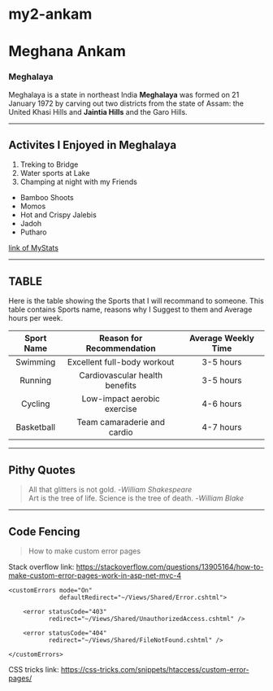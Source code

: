# my2-ankam
# Meghana Ankam
### Meghalaya
 Meghalaya is a state in northeast India **Meghalaya** was formed on 21 January 1972 by carving out two districts from the state of Assam: the United Khasi Hills and **Jaintia Hills** and the Garo Hills.

----
## Activites I Enjoyed in Meghalaya
1. Treking to Bridge
2. Water sports at Lake
3. Champing at night with my Friends

* Bamboo Shoots
* Momos 
* Hot and Crispy Jalebis 
* Jadoh
* Putharo

[link of MyStats](MyStats.md)

----
## TABLE
Here is the table showing the Sports that I will recommand to someone. This table contains Sports name, reasons why I Suggest to them and Average hours per week.

|Sport Name|Reason for Recommendation|Average Weekly Time |
|:---:|:---:|:---:|
|Swimming|Excellent full-body workout|3-5 hours|
|Running|Cardiovascular health benefits|3-5 hours|
|Cycling|Low-impact aerobic exercise|4-6 hours|
|Basketball|Team camaraderie and cardio|4-7 hours|
----
## Pithy Quotes
>All that glitters is not gold. -*William Shakespeare*<br>
>Art is the tree of life. Science is the tree of death. -*William Blake*

----
## Code Fencing
>How to make custom error pages

Stack overflow link: <https://stackoverflow.com/questions/13905164/how-to-make-custom-error-pages-work-in-asp-net-mvc-4>
```
<customErrors mode="On" 
              defaultRedirect="~/Views/Shared/Error.cshtml">

    <error statusCode="403" 
           redirect="~/Views/Shared/UnauthorizedAccess.cshtml" />

    <error statusCode="404" 
           redirect="~/Views/Shared/FileNotFound.cshtml" />

</customErrors>
```
CSS tricks link: <https://css-tricks.com/snippets/htaccess/custom-error-pages/>



